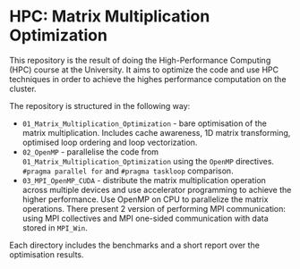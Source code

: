 # HPC: Matrix Multiplication Optimization

This repository is the result of doing the High-Performance Computing (HPC) course at the University. It aims to optimize the code and use HPC techniques in order to achieve the highes performance computation on the cluster.

The repository is structured in the following way:

* `01_Matrix_Multiplication_Optimization` - bare optimisation of the matrix multiplication. Includes cache awareness, 1D matrix transforming, optimised loop ordering and loop vectorization.
* `02_OpenMP` - parallelise the code from `01_Matrix_Multiplication_Optimization` using the `OpenMP` directives. `#pragma parallel for` and `#pragma taskloop` comparison.
* `03_MPI_OpenMP_CUDA` - distribute the matrix multiplication operation across multiple devices and use accelerator programming to achieve the higher performance. Use OpenMP on CPU to parallelize the matrix operations. There present 2 version of performing MPI communication: using MPI collectives and MPI one-sided communication with data stored in `MPI_Win`.

Each directory includes the benchmarks and a short report over the optimisation results.
